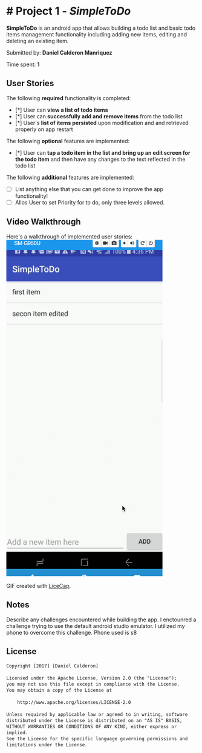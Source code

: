 # # Project 1 - *SimpleToDo*

**SimpleToDo** is an android app that allows building a todo list and basic todo items management functionality including adding new items, editing and deleting an existing item.

Submitted by: **Daniel Calderon Manriquez**

Time spent: **1** 

## User Stories

The following **required** functionality is completed:

* [*] User can **view a list of todo items**
* [*] User can **successfully add and remove items** from the todo list
* [*] User's **list of items persisted** upon modification and and retrieved properly on app restart

The following **optional** features are implemented:

* [*] User can **tap a todo item in the list and bring up an edit screen for the todo item** and then have any changes to the text reflected in the todo list

The following **additional** features are implemented:

* [ ] List anything else that you can get done to improve the app functionality!
* [ ] Allos User to set Priority for to do, only three levels allowed.
## Video Walkthrough

Here's a walkthrough of implemented user stories:
![Walkthrough](walkthrough.gif)

GIF created with [LiceCap](http://www.cockos.com/licecap/).

## Notes

Describe any challenges encountered while building the app.
I enctounred a challenge trying to use the default android studio emulator. I utilized my phone to overcome this challenge. Phone used is s8
## License

    Copyright [2017] [Daniel Calderon]

    Licensed under the Apache License, Version 2.0 (the "License");
    you may not use this file except in compliance with the License.
    You may obtain a copy of the License at

        http://www.apache.org/licenses/LICENSE-2.0

    Unless required by applicable law or agreed to in writing, software
    distributed under the License is distributed on an "AS IS" BASIS,
    WITHOUT WARRANTIES OR CONDITIONS OF ANY KIND, either express or implied.
    See the License for the specific language governing permissions and
    limitations under the License.
